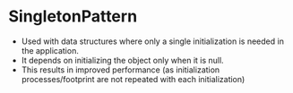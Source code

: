 # SingletonPattern

- Used with data structures where only a single initialization is needed in the application. 
- It depends on initializing the object only when it is null.
- This results in improved performance (as initialization processes/footprint are not repeated with each initialization)
